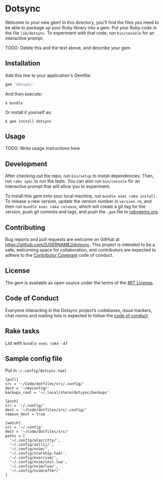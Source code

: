 # Dotsync

Welcome to your new gem! In this directory, you'll find the files you need to be able to package up your Ruby library into a gem. Put your Ruby code in the file `lib/dotsync`. To experiment with that code, run `bin/console` for an interactive prompt.

TODO: Delete this and the text above, and describe your gem

## Installation

Add this line to your application's Gemfile:

```ruby
gem 'dotsync'
```

And then execute:

    $ bundle

Or install it yourself as:

    $ gem install dotsync

## Usage

TODO: Write usage instructions here

## Development

After checking out the repo, run `bin/setup` to install dependencies. Then, run `rake spec` to run the tests. You can also run `bin/console` for an interactive prompt that will allow you to experiment.

To install this gem onto your local machine, run `bundle exec rake install`. To release a new version, update the version number in `version.rb`, and then run `bundle exec rake release`, which will create a git tag for the version, push git commits and tags, and push the `.gem` file to [rubygems.org](https://rubygems.org).

## Contributing

Bug reports and pull requests are welcome on GitHub at https://github.com/[USERNAME]/dotsync. This project is intended to be a safe, welcoming space for collaboration, and contributors are expected to adhere to the [Contributor Covenant](http://contributor-covenant.org) code of conduct.

## License

The gem is available as open source under the terms of the [MIT License](https://opensource.org/licenses/MIT).

## Code of Conduct

Everyone interacting in the Dotsync project’s codebases, issue trackers, chat rooms and mailing lists is expected to follow the [code of conduct](https://github.com/[USERNAME]/dotsync/blob/master/CODE_OF_CONDUCT.md).

## Rake tasks

List with `bundle exec rake -AT`

## Sample config file

Put in `~/.config/dotsync.toml`

```
[pull]
src = '~/Code/dotfiles/src/.config/'
dest = '~/myconfig/'
backups_root = '~/.local/share/dotsync/backups'

[push]
src = '~/.config/'
dest = '~/Code/dotfiles/src/.config/'
remove_dest = true

[watch]
src = '~/.config'
dest = '~/Code/dotfiles/src/'
paths = [
  '~/.config/alacritty/',
  '~/.config/zellij/',
  '~/.config/nvim/',
  '~/.config/starship.toml',
  '~/.config/exercism/',
  '~/.config/nvim/init.lua',
  '~/.config/nvim/lua/',
  '~/.config/nvim/after/'
]
```

